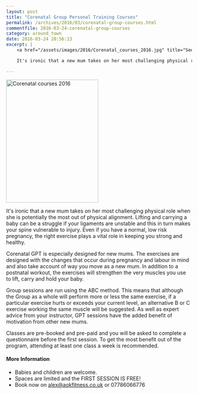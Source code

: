 ```yaml
---
layout: post
title: "Corenatal Group Personal Training Courses"
permalink: /archives/2016/03/corenatal-group-courses.html
commentfile: 2016-03-24-corenatal-group-courses
category: around_town
date: 2016-03-24 20:56:13
excerpt: |
    <a href="/assets/images/2016/Corenatal_courses_2016.jpg" title="See larger version of - Corenatal courses 2016"><img src="/assets/images/2016/Corenatal_courses_2016_thumb.jpg" width="150" height="200" alt="Corenatal courses 2016" class="photo right" /></a>

    It's ironic that a new mum takes on her most challenging physical role when she is potentially the most out of physical alignment. Lifting and carrying a baby can be a struggle if your ligaments are unstable and this in turn makes your spine vulnerable to injury. Even if you have a normal, low risk pregnancy, the right exercise plays a vital role in keeping you strong and healthy.

---
```


<a href="/assets/images/2016/Corenatal_courses_2016.jpg" title="See larger version of - Corenatal courses 2016"><img src="/assets/images/2016/Corenatal_courses_2016_thumb.jpg" width="250" height="333" alt="Corenatal courses 2016" class="photo right" /></a>

It's ironic that a new mum takes on her most challenging physical role when she is potentially the most out of physical alignment. Lifting and carrying a baby can be a struggle if your ligaments are unstable and this in turn makes your spine vulnerable to injury. Even if you have a normal, low risk pregnancy, the right exercise plays a vital role in keeping you strong and healthy.

Corenatal GPT is especially designed for new mums. The exercises are designed with the changes that occur during pregnancy and labour in mind and also take account of way you move as a new mum. In addition to a postnatal workout, the exercises will strengthen the very muscles you use to lift, carry and hold your baby.

Group sessions are run using the ABC method. This means that although the Group as a whole will perform more or less the same exercise, if a particular exercise hurts or exceeds your current level, an alternative B or C exercise working the same muscle will be suggested. As well as expert advice from your instructor, GPT sessions have the added benefit of motivation from other new mums.

Classes are pre-booked and pre-paid and you will be asked to complete a questionnaire before the first session. To get the most benefit out of the program, attending at least one class a week is recommended.

#### More Information

-   Babies and children are welcome.
-   Spaces are limited and the FIRST SESSION IS FREE!
-   Book now on <alex@aokfitness.co.uk> or 07786066776
